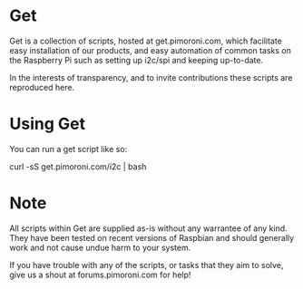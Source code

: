 Get
===

Get is a collection of scripts, hosted at get.pimoroni.com, which facilitate easy installation of our products, and easy automation of common tasks on the Raspberry Pi such as setting up i2c/spi and keeping up-to-date.

In the interests of transparency, and to invite contributions these scripts are reproduced here.

Using Get
=========

You can run a get script like so:

curl -sS get.pimoroni.com/i2c | bash

Note
====

All scripts within Get are supplied as-is without any warrantee of any kind. They have been tested on recent versions of Raspbian and should generally work and not cause undue harm to your system.

If you have trouble with any of the scripts, or tasks that they aim to solve, give us a shout at forums.pimoroni.com for help!

